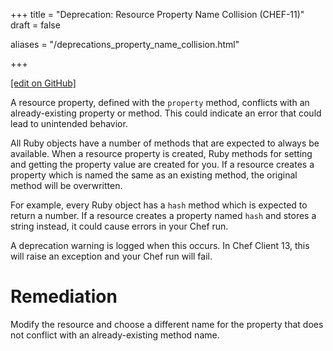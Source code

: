 +++
title = "Deprecation: Resource Property Name Collision (CHEF-11)"
draft = false

aliases = "/deprecations_property_name_collision.html"


  
    
    
    
    
+++    

[\[edit on GitHub\]](https://github.com/chef/chef-web-docs/blob/master/content/deprecations_property_name_collision.md)

<meta name="robots" content="noindex">

A resource property, defined with the `property` method, conflicts with
an already-existing property or method. This could indicate an error
that could lead to unintended behavior.

All Ruby objects have a number of methods that are expected to always be
available. When a resource property is created, Ruby methods for setting
and getting the property value are created for you. If a resource
creates a property which is named the same as an existing method, the
original method will be overwritten.

For example, every Ruby object has a `hash` method which is expected to
return a number. If a resource creates a property named `hash` and
stores a string instead, it could cause errors in your Chef run.

A deprecation warning is logged when this occurs. In Chef Client 13,
this will raise an exception and your Chef run will fail.

Remediation
===========

Modify the resource and choose a different name for the property that
does not conflict with an already-existing method name.

